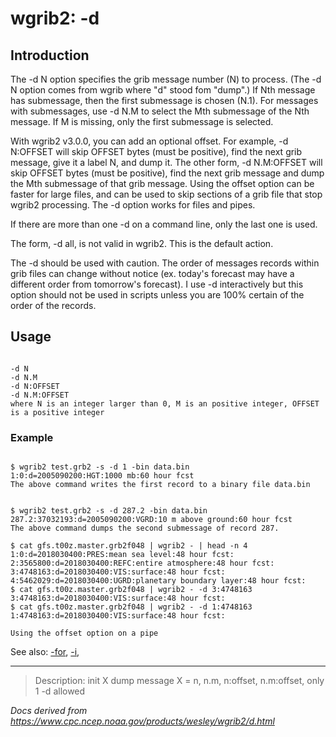 # wgrib2: -d

## Introduction

The -d N option specifies the grib message number (N) to
process. (The -d N option comes from wgrib where "d" stood fom "dump".)
If Nth message has submessage, then the first submessage is chosen (N.1).
For messages with submessages, use -d N.M to select the
Mth submessage of the Nth message. If M is missing, only the first submessage is selected.

With wgrib2 v3.0.0, you can add an optional offset. For example, -d N:OFFSET
will skip OFFSET bytes (must be positive), find the next grib message, give it a label N, and dump it.
The other form, -d N.M:OFFSET will skip OFFSET bytes (must be positive),
find the next grib message and dump the Mth submessage of that grib message.
Using the offset option can be faster for large files, and can be used to skip sections of a grib
file that stop wgrib2 processing.
The -d option works for files and pipes.

If there are more than one -d on a command line, only
the last one is used.

The form, -d all, is not valid in wgrib2. This
is the default action.

The -d should be used with caution. The order of
messages records within grib files can change without notice (ex. today's forecast
may have a different order from tomorrow's forecast). I use
-d interactively but this option should not be used
in scripts unless you are 100% certain of the order of the records.

## Usage

```

-d N
-d N.M
-d N:OFFSET
-d N.M:OFFSET
where N is an integer larger than 0, M is an positive integer, OFFSET is a positive integer

```

### Example

```

$ wgrib2 test.grb2 -s -d 1 -bin data.bin
1:0:d=2005090200:HGT:1000 mb:60 hour fcst
The above command writes the first record to a binary file data.bin


$ wgrib2 test.grb2 -s -d 287.2 -bin data.bin
287.2:37032193:d=2005090200:VGRD:10 m above ground:60 hour fcst
The above command dumps the second submessage of record 287.

$ cat gfs.t00z.master.grb2f048 | wgrib2 - | head -n 4
1:0:d=2018030400:PRES:mean sea level:48 hour fcst:
2:3565800:d=2018030400:REFC:entire atmosphere:48 hour fcst:
3:4748163:d=2018030400:VIS:surface:48 hour fcst:
4:5462029:d=2018030400:UGRD:planetary boundary layer:48 hour fcst:
$ cat gfs.t00z.master.grb2f048 | wgrib2 - -d 3:4748163
3:4748163:d=2018030400:VIS:surface:48 hour fcst:
$ cat gfs.t00z.master.grb2f048 | wgrib2 - -d 1:4748163
1:4748163:d=2018030400:VIS:surface:48 hour fcst:

Using the offset option on a pipe

```

See also:
[-for](./for.html),
[-i](./i.html),

---

> Description: init X dump message X = n, n.m, n:offset, n.m:offset, only 1 -d allowed

_Docs derived from <https://www.cpc.ncep.noaa.gov/products/wesley/wgrib2/d.html>_
